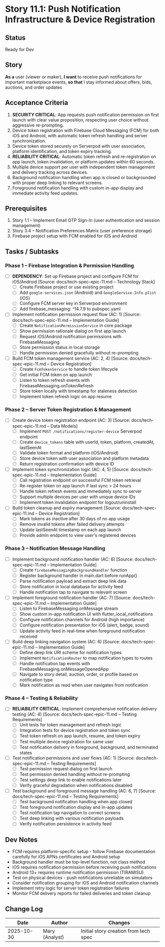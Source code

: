 # Story 11.1: Push Notification Infrastructure & Device Registration

## Status
Ready for Dev

## Story
**As a** user (viewer or maker),
**I want** to receive push notifications for important marketplace events,
**so that** I stay informed about offers, bids, auctions, and order updates

## Acceptance Criteria
1. **SECURITY CRITICAL**: App requests push notification permission on first launch with clear value proposition, respecting user choice without aggressive re-prompting.
2. Device token registration with Firebase Cloud Messaging (FCM) for both iOS and Android, with automatic token refresh handling and server synchronization.
3. Device token stored securely on Serverpod with user association, platform identification, and token expiry tracking.
4. **RELIABILITY CRITICAL**: Automatic token refresh and re-registration on app launch, token invalidation, or platform updates within 60 seconds.
5. Multiple device support per user with independent token management and delivery tracking across devices.
6. Background notification handling when app is closed or backgrounded with proper deep linking to relevant screens.
7. Foreground notification handling with custom in-app display and immediate activity feed updates.

## Prerequisites
1. Story 1.1 – Implement Email OTP Sign-In (user authentication and session management)
2. Story 3.4 – Notification Preferences Matrix (user preference storage)
3. Firebase project setup with FCM enabled for iOS and Android

## Tasks / Subtasks

### Phase 1 – Firebase Integration & Permission Handling

- [ ] **DEPENDENCY**: Set up Firebase project and configure FCM for iOS/Android [Source: docs/tech-spec-epic-11.md – Technology Stack]
  - [ ] Create Firebase project or use existing project
  - [ ] Add `google-services.json` (Android) and `GoogleService-Info.plist` (iOS)
  - [ ] Configure FCM server key in Serverpod environment
  - [ ] Add firebase_messaging: ^14.7.9 to pubspec.yaml
- [ ] Implement notification permission request flow (AC: 1) [Source: docs/tech-spec-epic-11.md – Implementation Guide]
  - [ ] Create `NotificationPermissionService` in core package
  - [ ] Show permission rationale dialog on first app launch
  - [ ] Request iOS/Android notification permissions with FirebaseMessaging
  - [ ] Store permission status in local storage
  - [ ] Handle permission denied gracefully without re-prompting
- [ ] Build FCM token management service (AC: 2, 4) [Source: docs/tech-spec-epic-11.md – Device Registration]
  - [ ] Create `FcmTokenService` to handle token lifecycle
  - [ ] Get initial FCM token on app launch
  - [ ] Listen to token refresh events with FirebaseMessaging.onTokenRefresh
  - [ ] Store token locally with timestamp for staleness detection
  - [ ] Implement token refresh logic on app resume

### Phase 2 – Server Token Registration & Management

- [ ] Create device token registration endpoint (AC: 3) [Source: docs/tech-spec-epic-11.md – Data Models]
  - [ ] Implement `POST /notifications/register-device` Serverpod endpoint
  - [ ] Create `device_tokens` table with userId, token, platform, createdAt, lastSeenAt
  - [ ] Validate token format and platform (iOS/Android)
  - [ ] Store device token with user association and platform metadata
  - [ ] Return registration confirmation with device ID
- [ ] Implement token synchronization logic (AC: 4, 5) [Source: docs/tech-spec-epic-11.md – Implementation Guide]
  - [ ] Call registration endpoint on successful FCM token retrieval
  - [ ] Re-register token on app launch if last sync > 24 hours
  - [ ] Handle token refresh events and immediately sync to server
  - [ ] Support multiple devices per user with unique device IDs
  - [ ] Implement token invalidation endpoint for logout/uninstall
- [ ] Build token cleanup and expiry management [Source: docs/tech-spec-epic-11.md – Device Registration]
  - [ ] Mark tokens as inactive after 30 days of no app usage
  - [ ] Remove invalid tokens after failed delivery attempts
  - [ ] Update lastSeenAt timestamp on each app launch
  - [ ] Provide admin endpoint to view user's registered devices

### Phase 3 – Notification Message Handling

- [ ] Implement background notification handler (AC: 6) [Source: docs/tech-spec-epic-11.md – Implementation Guide]
  - [ ] Create `firebaseMessagingBackgroundHandler` function
  - [ ] Register background handler in main.dart before runApp()
  - [ ] Parse notification payload and extract deep link data
  - [ ] Store notification in local database for activity feed
  - [ ] Handle notification tap to navigate to relevant screen
- [ ] Implement foreground notification handler (AC: 7) [Source: docs/tech-spec-epic-11.md – Implementation Guide]
  - [ ] Listen to FirebaseMessaging.onMessage stream
  - [ ] Show custom in-app notification UI with flutter_local_notifications
  - [ ] Configure notification channels for Android (high importance)
  - [ ] Configure notification presentation for iOS (alert, badge, sound)
  - [ ] Update activity feed in real-time when foreground notification received
- [ ] Build deep linking navigation system (AC: 6) [Source: docs/tech-spec-epic-11.md – Implementation Guide]
  - [ ] Define deep link URI scheme for notification types
  - [ ] Implement `NotificationRouter` to map notification types to routes
  - [ ] Handle notification tap events with FirebaseMessaging.onMessageOpenedApp
  - [ ] Navigate to story detail, auction, order, or profile based on notification type
  - [ ] Mark notification as read when user navigates from notification

### Phase 4 – Testing & Reliability

- [ ] **RELIABILITY CRITICAL**: Implement comprehensive notification delivery testing (AC: 4) [Source: docs/tech-spec-epic-11.md – Testing Requirements]
  - [ ] Unit tests for token management and refresh logic
  - [ ] Integration tests for device registration and token sync
  - [ ] Test token refresh on app launch, resume, and token expiry
  - [ ] Test multiple device registration for same user
  - [ ] Test notification delivery in foreground, background, and terminated states
- [ ] Test notification permissions and user flows (AC: 1) [Source: docs/tech-spec-epic-11.md – Testing Requirements]
  - [ ] Test permission request dialog on first launch
  - [ ] Test permission denied handling without re-prompting
  - [ ] Test settings deep link to enable notifications later
  - [ ] Verify graceful degradation when notifications disabled
- [ ] Test background and foreground message handling (AC: 6, 7) [Source: docs/tech-spec-epic-11.md – Testing Requirements]
  - [ ] Test background notification handling when app closed
  - [ ] Test foreground notification display and in-app updates
  - [ ] Test notification tap navigation to correct screens
  - [ ] Test deep linking with various notification payloads
  - [ ] Verify notification persistence in activity feed

## Dev Notes
- FCM requires platform-specific setup - follow Firebase documentation carefully for iOS APNs certificates and Android setup
- Background handler must be top-level function, not class method
- iOS requires notification permission before receiving push notifications
- Android 13+ requires runtime notification permission (TIRAMISU)
- Test on physical devices - push notifications unreliable on simulators
- Consider notification grouping for iOS and Android notification channels
- Implement retry logic for server token registration failures
- Monitor FCM delivery reports for failed deliveries and token cleanup

## Change Log
| Date | Author | Changes |
|------|--------|---------|
| 2025-10-30 | Mary (Analyst) | Initial story creation from tech spec |
